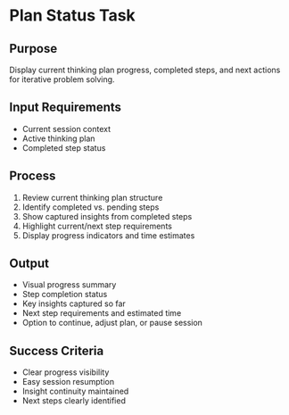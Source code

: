 # Plan Status Task

## Purpose
Display current thinking plan progress, completed steps, and next actions for iterative problem solving.

## Input Requirements
- Current session context
- Active thinking plan
- Completed step status

## Process
1. Review current thinking plan structure
2. Identify completed vs. pending steps  
3. Show captured insights from completed steps
4. Highlight current/next step requirements
5. Display progress indicators and time estimates

## Output
- Visual progress summary
- Step completion status
- Key insights captured so far
- Next step requirements and estimated time
- Option to continue, adjust plan, or pause session

## Success Criteria
- Clear progress visibility
- Easy session resumption
- Insight continuity maintained
- Next steps clearly identified
